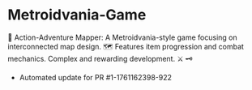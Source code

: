 # Metroidvania-Game
🏰 Action-Adventure Mapper: A Metroidvania-style game focusing on interconnected map design. 🗺️ Features item progression and combat mechanics. Complex and rewarding development. ⚔️ 🗝️


- Automated update for PR #1-1761162398-922